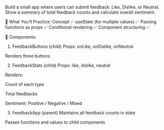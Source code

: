 Build a small app where users can submit feedback: Like, Dislike, or Neutral. Show a summary of total feedback counts and calculate overall sentiment.

🔧 What You’ll Practice:
Concept ✅
useState (for multiple values) ✅
Passing functions as props ✅
Conditional rendering ✅
Component structuring ✅

🧱 Components:

1. FeedbackButtons (child)
   Props: onLike, onDislike, onNeutral

Renders three buttons

2. FeedbackStats (child)
   Props: like, dislike, neutral

Renders:

Count of each type

Total feedbacks

Sentiment: Positive / Negative / Mixed

3. FeedbackApp (parent)
   Maintains all feedback counts in state

Passes functions and values to child components
